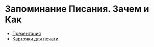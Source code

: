 # Запоминание Писания. Зачем и Как
* [Презентация](https://github.com/kdorichev/tms/blob/main/presentation.pdf)
* [Карточки для печати](https://github.com/kdorichev/tms/blob/main/TMS-cards-wheel-assurance.pdf)
